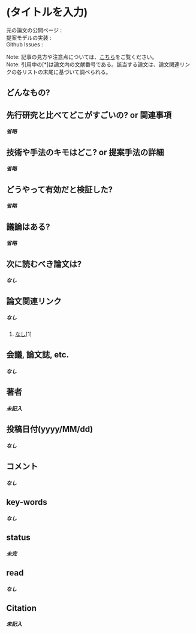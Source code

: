 # (タイトルを入力)

元の論文の公開ページ : []()  
提案モデルの実装 : []()  
Github Issues : []()  

Note: 記事の見方や注意点については、[こちら](/)をご覧ください。  
Note: 引用中の[*]は論文内の文献番号である。該当する論文は、論文関連リンクの各リストの末尾に基づいて調べられる。

## どんなもの?

## 先行研究と比べてどこがすごいの? or 関連事項
##### 省略

## 技術や手法のキモはどこ? or 提案手法の詳細
##### 省略

## どうやって有効だと検証した?
##### 省略

## 議論はある?
##### 省略

## 次に読むべき論文は?
##### なし

## 論文関連リンク
##### なし
1. [なし]()[1]

## 会議, 論文誌, etc.
##### なし

## 著者
##### 未記入

## 投稿日付(yyyy/MM/dd)
##### なし

## コメント
##### なし

## key-words
##### なし

## status
##### 未完

## read
##### なし

## Citation
##### 未記入
